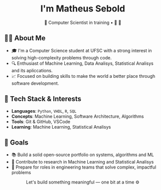 <h1 align="center">I'm Matheus Sebold</h1>

<p align="center">
  🚀 Computer Scientist in training • 🔐 🤖  
</p>

## 👨‍💻 About Me

- 🎓 I'm a Computer Science student at UFSC with a strong interest in solving high-complexity problems through code.  
- 🔍 Enthusiast of Machine Learning, Data Analisys, Statistical Analisys and its apliccations.  
- 📈 Focused on building skills to make the world a better place through software development.

## 🧠 Tech Stack & Interests

- **Languages**: `Python`, `VHDL`, `R`, `SQL`
- **Concepts**: Machine Learning, Software Architecture, Algorithms 
- **Tools**: Git & GitHub, VSCode
- **Learning**: Machine Learning, Statistical Analisys

## 📌 Goals

- 📚 Build a solid open-source portfolio on systems, algorithms and ML
- 🧪 Contribute to research in Machine Learning and Statistical Analisys
- 💼 Prepare for roles in engineering teams that solve complex, impactful problems

<p align="center">Let's build something meaningful — one bit at a time ⚙️</p>
